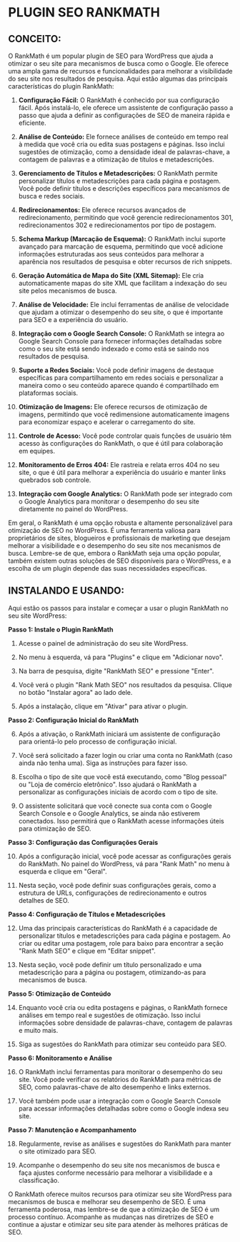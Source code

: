# PLUGIN SEO RANKMATH
## CONCEITO:
O RankMath é um popular plugin de SEO para WordPress que ajuda a otimizar o seu site para mecanismos de busca como o Google. Ele oferece uma ampla gama de recursos e funcionalidades para melhorar a visibilidade do seu site nos resultados de pesquisa. Aqui estão algumas das principais características do plugin RankMath:

1. **Configuração Fácil:** O RankMath é conhecido por sua configuração fácil. Após instalá-lo, ele oferece um assistente de configuração passo a passo que ajuda a definir as configurações de SEO de maneira rápida e eficiente.

2. **Análise de Conteúdo:** Ele fornece análises de conteúdo em tempo real à medida que você cria ou edita suas postagens e páginas. Isso inclui sugestões de otimização, como a densidade ideal de palavras-chave, a contagem de palavras e a otimização de títulos e metadescrições.

3. **Gerenciamento de Títulos e Metadescrições:** O RankMath permite personalizar títulos e metadescrições para cada página e postagem. Você pode definir títulos e descrições específicos para mecanismos de busca e redes sociais.

4. **Redirecionamentos:** Ele oferece recursos avançados de redirecionamento, permitindo que você gerencie redirecionamentos 301, redirecionamentos 302 e redirecionamentos por tipo de postagem.

5. **Schema Markup (Marcação de Esquema):** O RankMath inclui suporte avançado para marcação de esquema, permitindo que você adicione informações estruturadas aos seus conteúdos para melhorar a aparência nos resultados de pesquisa e obter recursos de rich snippets.

6. **Geração Automática de Mapa do Site (XML Sitemap):** Ele cria automaticamente mapas do site XML que facilitam a indexação do seu site pelos mecanismos de busca.

7. **Análise de Velocidade:** Ele inclui ferramentas de análise de velocidade que ajudam a otimizar o desempenho do seu site, o que é importante para SEO e a experiência do usuário.

8. **Integração com o Google Search Console:** O RankMath se integra ao Google Search Console para fornecer informações detalhadas sobre como o seu site está sendo indexado e como está se saindo nos resultados de pesquisa.

9. **Suporte a Redes Sociais:** Você pode definir imagens de destaque específicas para compartilhamento em redes sociais e personalizar a maneira como o seu conteúdo aparece quando é compartilhado em plataformas sociais.

10. **Otimização de Imagens:** Ele oferece recursos de otimização de imagens, permitindo que você redimensione automaticamente imagens para economizar espaço e acelerar o carregamento do site.

11. **Controle de Acesso:** Você pode controlar quais funções de usuário têm acesso às configurações do RankMath, o que é útil para colaboração em equipes.

12. **Monitoramento de Erros 404:** Ele rastreia e relata erros 404 no seu site, o que é útil para melhorar a experiência do usuário e manter links quebrados sob controle.

13. **Integração com Google Analytics:** O RankMath pode ser integrado com o Google Analytics para monitorar o desempenho do seu site diretamente no painel do WordPress.

Em geral, o RankMath é uma opção robusta e altamente personalizável para otimização de SEO no WordPress. É uma ferramenta valiosa para proprietários de sites, blogueiros e profissionais de marketing que desejam melhorar a visibilidade e o desempenho do seu site nos mecanismos de busca. Lembre-se de que, embora o RankMath seja uma opção popular, também existem outras soluções de SEO disponíveis para o WordPress, e a escolha de um plugin depende das suas necessidades específicas.

## INSTALANDO E USANDO:
Aqui estão os passos para instalar e começar a usar o plugin RankMath no seu site WordPress:

**Passo 1: Instale o Plugin RankMath**

1. Acesse o painel de administração do seu site WordPress.

2. No menu à esquerda, vá para "Plugins" e clique em "Adicionar novo".

3. Na barra de pesquisa, digite "RankMath SEO" e pressione "Enter".

4. Você verá o plugin "Rank Math SEO" nos resultados da pesquisa. Clique no botão "Instalar agora" ao lado dele.

5. Após a instalação, clique em "Ativar" para ativar o plugin.

**Passo 2: Configuração Inicial do RankMath**

6. Após a ativação, o RankMath iniciará um assistente de configuração para orientá-lo pelo processo de configuração inicial.

7. Você será solicitado a fazer login ou criar uma conta no RankMath (caso ainda não tenha uma). Siga as instruções para fazer isso.

8. Escolha o tipo de site que você está executando, como "Blog pessoal" ou "Loja de comércio eletrônico". Isso ajudará o RankMath a personalizar as configurações iniciais de acordo com o tipo de site.

9. O assistente solicitará que você conecte sua conta com o Google Search Console e o Google Analytics, se ainda não estiverem conectados. Isso permitirá que o RankMath acesse informações úteis para otimização de SEO.

**Passo 3: Configuração das Configurações Gerais**

10. Após a configuração inicial, você pode acessar as configurações gerais do RankMath. No painel do WordPress, vá para "Rank Math" no menu à esquerda e clique em "Geral".

11. Nesta seção, você pode definir suas configurações gerais, como a estrutura de URLs, configurações de redirecionamento e outros detalhes de SEO.

**Passo 4: Configuração de Títulos e Metadescrições**

12. Uma das principais características do RankMath é a capacidade de personalizar títulos e metadescrições para cada página e postagem. Ao criar ou editar uma postagem, role para baixo para encontrar a seção "Rank Math SEO" e clique em "Editar snippet".

13. Nesta seção, você pode definir um título personalizado e uma metadescrição para a página ou postagem, otimizando-as para mecanismos de busca.

**Passo 5: Otimização de Conteúdo**

14. Enquanto você cria ou edita postagens e páginas, o RankMath fornece análises em tempo real e sugestões de otimização. Isso inclui informações sobre densidade de palavras-chave, contagem de palavras e muito mais.

15. Siga as sugestões do RankMath para otimizar seu conteúdo para SEO.

**Passo 6: Monitoramento e Análise**

16. O RankMath inclui ferramentas para monitorar o desempenho do seu site. Você pode verificar os relatórios do RankMath para métricas de SEO, como palavras-chave de alto desempenho e links externos.

17. Você também pode usar a integração com o Google Search Console para acessar informações detalhadas sobre como o Google indexa seu site.

**Passo 7: Manutenção e Acompanhamento**

18. Regularmente, revise as análises e sugestões do RankMath para manter o site otimizado para SEO.

19. Acompanhe o desempenho do seu site nos mecanismos de busca e faça ajustes conforme necessário para melhorar a visibilidade e a classificação.

O RankMath oferece muitos recursos para otimizar seu site WordPress para mecanismos de busca e melhorar seu desempenho de SEO. É uma ferramenta poderosa, mas lembre-se de que a otimização de SEO é um processo contínuo. Acompanhe as mudanças nas diretrizes de SEO e continue a ajustar e otimizar seu site para atender às melhores práticas de SEO.